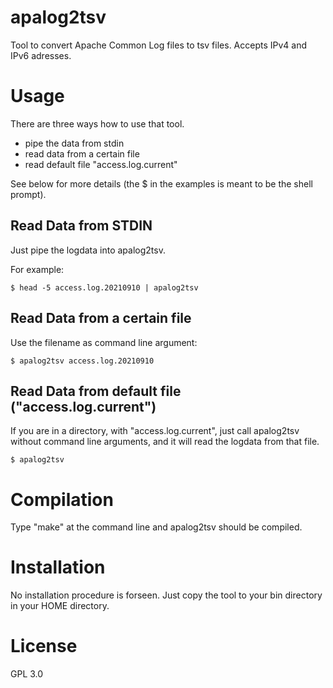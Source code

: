 # apalog2tsv

Tool to convert Apache Common Log files to tsv files.
Accepts IPv4 and IPv6 adresses.


# Usage
There are three ways how to use that tool.

- pipe the data from stdin
- read data from a certain file
- read default file "access.log.current"

See below for more details
(the $ in the examples is meant to be the shell prompt).

## Read Data from STDIN
Just pipe the logdata into apalog2tsv.

For example:
```
$ head -5 access.log.20210910 | apalog2tsv
```

## Read Data from a certain file
Use the filename as command line argument:

```
$ apalog2tsv access.log.20210910
```

## Read Data from default file ("access.log.current")
If you are in a directory, with "access.log.current",
just call apalog2tsv without command line arguments,
and it will read the logdata from that file.
```
$ apalog2tsv
```

# Compilation
Type "make" at the command line and apalog2tsv should be compiled.

# Installation
No installation procedure is forseen.
Just copy the tool to your bin directory in your HOME directory.

# License
GPL 3.0
